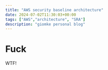 ```yaml
---
title: "AWS security baseline architecture"
date: 2024-07-02T11:30:03+00:00
tags: ["AWS","architecture", "SRA"]
description: "giomke personal blog"
---
```

# Fuck
WTF!
